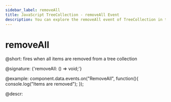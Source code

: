 ```yaml
---
sidebar_label: removeAll
title: JavaScript TreeCollection - removeAll Event 
description: You can explore the removeAll event of TreeCollection in the documentation of the DHTMLX JavaScript UI library. Browse developer guides and API reference, try out code examples and live demos, and download a free 30-day evaluation version of DHTMLX Suite 7.
---
```


# removeAll

@short: fires when all items are removed from a tree collection

@signature: {'removeAll: () => void;'}

@example:
component.data.events.on("RemoveAll", function(){
	console.log("Items are removed");
});

@descr:
